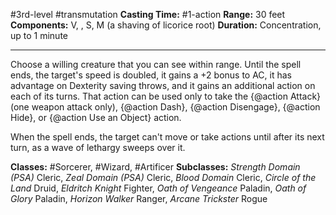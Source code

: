#3rd-level #transmutation
**Casting Time:** #1-action
**Range:** 30 feet
**Components:** V, , S, M (a shaving of licorice root)
**Duration:** Concentration, up to 1 minute

---

Choose a willing creature that you can see within range. Until the spell ends, the target's speed is doubled, it gains a +2 bonus to AC, it has advantage on Dexterity saving throws, and it gains an additional action on each of its turns. That action can be used only to take the {@action Attack} (one weapon attack only), {@action Dash}, {@action Disengage}, {@action Hide}, or {@action Use an Object} action.

When the spell ends, the target can't move or take actions until after its next turn, as a wave of lethargy sweeps over it.


**Classes:** #Sorcerer, #Wizard, #Artificer
**Subclasses:** *Strength Domain (PSA)* Cleric, *Zeal Domain (PSA)* Cleric, *Blood Domain* Cleric, *Circle of the Land* Druid, *Eldritch Knight* Fighter, *Oath of Vengeance* Paladin, *Oath of Glory* Paladin, *Horizon Walker* Ranger, *Arcane Trickster* Rogue
